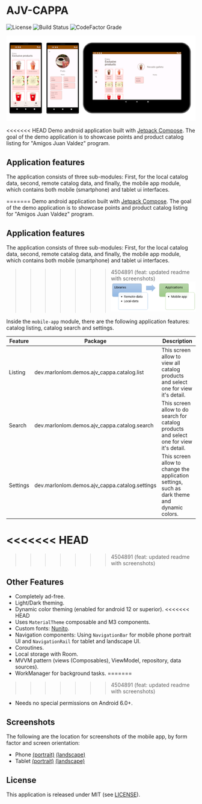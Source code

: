 # AJV-CAPPA

![License](https://img.shields.io/github/license/marlonlom/ajv-cappa)
![Build Status](https://img.shields.io/github/actions/workflow/status/marlonlom/ajv-cappa/build.yml)
![CodeFactor Grade](https://img.shields.io/codefactor/grade/github/marlonlom/ajv-cappa/main)


![cappa screens](screenshots/cappa_all_screens-light.png)

<<<<<<< HEAD
Demo android application built with [Jetpack Compose](https://developer.android.com/jetpack/compose). The goal of the
demo application is to showcase points and product catalog listing for "Amigos Juan Valdez" program.

## Application features

The application consists of three sub-modules: First, for the local catalog data, second, remote catalog data, and
finally, the mobile app module, which contains both mobile (smartphone) and tablet ui interfaces.

=======
Demo android application built with [Jetpack Compose](https://developer.android.com/jetpack/compose). The goal of the demo application is to showcase points and product
catalog listing for "Amigos Juan Valdez" program.


## Application features

The application consists of three sub-modules: First, for the local catalog data, second, remote catalog data, and
finally, the mobile app module, which contains both mobile (smartphone) and tablet ui interfaces.

>>>>>>> 4504891 (feat: updated readme with screenshots)
![cappa modules](screenshots/cappa_all_modules.png)

Inside the `mobile-app` module, there are the following application features: catalog listing, catalog search and
settings.

| Feature  | Package                                        | Description                                                                                  |
|----------|------------------------------------------------|----------------------------------------------------------------------------------------------|
| Listing  | dev.marlonlom.demos.ajv_cappa.catalog.list     | This screen allow to view all catalog products and select one for view it's detail.          |
| Search   | dev.marlonlom.demos.ajv_cappa.catalog.search   | This screen allow to do search for catalog products and select one for view it's detail.     |
| Settings | dev.marlonlom.demos.ajv_cappa.catalog.settings | This screen allow to change the application settings, such as dark theme and dynamic colors. |

<<<<<<< HEAD
=======

>>>>>>> 4504891 (feat: updated readme with screenshots)
## Other Features

- Completely ad-free.
- Light/Dark theming.
- Dynamic color theming (enabled for android 12 or superior).
<<<<<<< HEAD
- Uses `MaterialTheme` composable and M3 components.
- Custom fonts: [Nunito](https://fonts.google.com/specimen/Nunito).
- Navigation components: Using `NavigationBar` for mobile phone portrait UI and `NavigationRail` for tablet and
  landscape UI.
- Coroutines.
- Local storage with Room.
- MVVM pattern (views (Composables), ViewModel, repository, data sources).
- WorkManager for background tasks.
=======
>>>>>>> 4504891 (feat: updated readme with screenshots)
- Needs no special permissions on Android 6.0+.


## Screenshots

The following are the location for screenshots of the mobile app, by form factor and screen orientation:

- Phone [(portrait)](screenshots/phone-portrait) [(landscape)](screenshots/phone-landscape)
- Tablet [(portrait)](screenshots/tablet-portrait) [(landscape)](screenshots/tablet-landscape)


## License

This application is released under MIT (see [LICENSE](LICENSE)).
